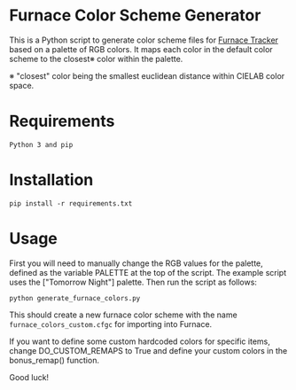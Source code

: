 # Furnace Color Scheme Generator

This is a Python script to generate color scheme files for [Furnace Tracker](https://github.com/tildearrow/furnace) based on a palette of RGB colors. It maps each color in the default color scheme to the closest※ color within the palette.

※ "closest" color being the smallest euclidean distance within CIELAB color space.

# Requirements

    Python 3 and pip
    
# Installation

    pip install -r requirements.txt

# Usage

First you will need to manually change the RGB values for the palette, defined as the variable PALETTE at the top of the script. The example script uses the ["Tomorrow Night"] palette. Then run the script as follows:

    python generate_furnace_colors.py

This should create a new furnace color scheme with the name `furnace_colors_custom.cfgc` for importing into Furnace. 

If you want to define some custom hardcoded colors for specific items, change DO_CUSTOM_REMAPS to True and define your custom colors in the bonus_remap() function.

Good luck!